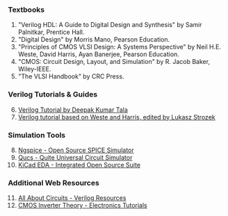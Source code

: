 ### Textbooks

1. "Verilog HDL: A Guide to Digital Design and Synthesis" by Samir Palnitkar, Prentice Hall.
2. "Digital Design" by Morris Mano, Pearson Education.
3. "Principles of CMOS VLSI Design: A Systems Perspective" by Neil H.E. Weste, David Harris, Ayan Banerjee, Pearson Education.
4. "CMOS: Circuit Design, Layout, and Simulation" by R. Jacob Baker, Wiley-IEEE.
5. "The VLSI Handbook" by CRC Press.

### Verilog Tutorials & Guides

6. [Verilog Tutorial by Deepak Kumar Tala](https://www.chipverify.com/verilog/verilog-tutorial)
7. [Verilog tutorial based on Weste and Harris, edited by Lukasz Strozek](https://www.digitalelectronics.co.in/verilog-tutorial/)

### Simulation Tools

8. [Ngspice - Open Source SPICE Simulator](http://ngspice.sourceforge.net/)
9. [Qucs - Quite Universal Circuit Simulator](http://qucs.sourceforge.net/)
10. [KiCad EDA - Integrated Open Source Suite](https://www.kicad.org/)

### Additional Web Resources

11. [All About Circuits - Verilog Resources](https://www.allaboutcircuits.com/technical-articles/introduction-to-verilog/)
12. [CMOS Inverter Theory - Electronics Tutorials](https://www.electronics-tutorials.ws/logic/logic_4.html)
